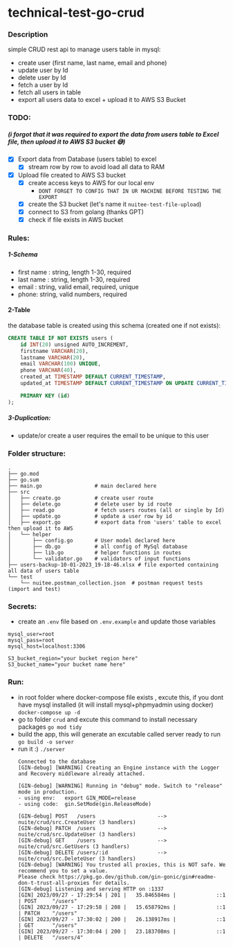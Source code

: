 # technical-test-go-crud

### Description
simple CRUD rest api to manage users table in mysql:
- create user (first name, last name, email and phone)
- update user by Id
- delete user by Id
- fetch a user by Id
- fetch all users in table
- export all users data to excel + upload it to AWS S3 Bucket

### TODO: 
##### (i forgot that it was required to export the data from users table to Excel file, then upload it to AWS S3 bucket 😅)
- [x] Export data from Database (users table) to excel 
    - [x] stream row by row to avoid load all data to RAM
- [x] Upload file created to AWS S3 bucket  
    - [x] create access keys to AWS for our local env
        - `DONT FORGET TO CONFIG THAT IN UR MACHINE BEFORE TESTING THE EXPORT`
    - [x] create the S3 bucket (let's name it `nuitee-test-file-upload`)
    - [x] connect to S3 from golang (thanks GPT)
    - [x] check if file exists in AWS bucket
### Rules:
##### 1-Schema
- first name : string, length 1-30, required
- last name : string, length 1-30, required
- email : string, valid email, required, unique
- phone: string, valid numbers, required
#### 2-Table
the database table is created using this schema (created one if not exists):
```sql
CREATE TABLE IF NOT EXISTS users (
    id INT(20) unsigned AUTO_INCREMENT,
    firstname VARCHAR(20),
    lastname VARCHAR(20),
    email VARCHAR(100) UNIQUE,
    phone VARCHAR(40),
    created_at TIMESTAMP DEFAULT CURRENT_TIMESTAMP,
    updated_at TIMESTAMP DEFAULT CURRENT_TIMESTAMP ON UPDATE CURRENT_TIMESTAMP,

    PRIMARY KEY (id)
);
```

##### 3-Duplication:
- update/or create a user requires the email to be unique to this user

### Folder structure:
```shell
.
├── go.mod
├── go.sum
├── main.go                 # main declared here
├── src
│   ├── create.go           # create user route
│   ├── delete.go           # delete user by id route
│   ├── read.go             # fetch users routes (all or single by Id)
│   ├── update.go           # update a user row by id
│   ├── export.go           # export data from 'users' table to excel then upload it to AWS
│   └── helper  
│       ├── config.go       # User model declared here
│       ├── db.go           # all config of MySql database
│       ├── lib.go          # helper functions in routes
│       └── validator.go    # validators of input functions
├── users-backup-10-01-2023_19-18-46.xlsx # file exported containing all data of users table
└── test
    └── nuitee.postman_collection.json  # postman request tests (import and test)
```


### Secrets:
- create an `.env` file based on `.env.example` and update those variables
```
mysql_user=root
mysql_pass=root
mysql_host=localhost:3306

S3_bucket_region="your bucket region here"
S3_bucket_name="your bucket name here"
```


### Run:
- in root folder where docker-compose file exists , excute this, if you dont have mysql installed (it will install mysql+phpmyadmin using docker)
`docker-compose up -d`
- go to folder `crud` and excute this command to install necessary packages
`go mod tidy`
- build the app, this will generate an excutable called server ready to run
`go build -o server`
- run it :) 
`./server`
    ```shell
    Connected to the database
    [GIN-debug] [WARNING] Creating an Engine instance with the Logger and Recovery middleware already attached.

    [GIN-debug] [WARNING] Running in "debug" mode. Switch to "release" mode in production.
    - using env:   export GIN_MODE=release
    - using code:  gin.SetMode(gin.ReleaseMode)

    [GIN-debug] POST   /users                    --> nuite/crud/src.CreateUser (3 handlers)
    [GIN-debug] PATCH  /users                    --> nuite/crud/src.UpdateUser (3 handlers)
    [GIN-debug] GET    /users                    --> nuite/crud/src.GetUsers (3 handlers)
    [GIN-debug] DELETE /users/:id                --> nuite/crud/src.DeleteUser (3 handlers)
    [GIN-debug] [WARNING] You trusted all proxies, this is NOT safe. We recommend you to set a value.
    Please check https://pkg.go.dev/github.com/gin-gonic/gin#readme-don-t-trust-all-proxies for details.
    [GIN-debug] Listening and serving HTTP on :1337
    [GIN] 2023/09/27 - 17:29:54 | 201 |   35.846584ms |             ::1 | POST     "/users"
    [GIN] 2023/09/27 - 17:29:58 | 208 |   15.658792ms |             ::1 | PATCH    "/users"
    [GIN] 2023/09/27 - 17:30:02 | 200 |   26.138917ms |             ::1 | GET      "/users"
    [GIN] 2023/09/27 - 17:30:04 | 200 |   23.183708ms |             ::1 | DELETE   "/users/4"
    ```